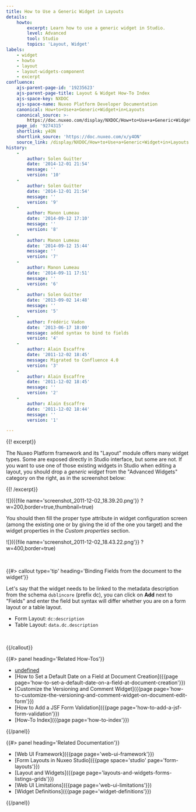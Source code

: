 ```yaml
---
title: How to Use a Generic Widget in Layouts
details:
    howto:
        excerpt: Learn how to use a generic widget in Studio.
        level: Advanced
        tool: Studio
        topics: 'Layout, Widget'
labels:
    - widget
    - howto
    - layout
    - layout-widgets-component
    - excerpt
confluence:
    ajs-parent-page-id: '19235623'
    ajs-parent-page-title: Layout & Widget How-To Index
    ajs-space-key: NXDOC
    ajs-space-name: Nuxeo Platform Developer Documentation
    canonical: How+to+Use+a+Generic+Widget+in+Layouts
    canonical_source: >-
        https://doc.nuxeo.com/display/NXDOC/How+to+Use+a+Generic+Widget+in+Layouts
    page_id: '9274315'
    shortlink: y4ON
    shortlink_source: 'https://doc.nuxeo.com/x/y4ON'
    source_link: /display/NXDOC/How+to+Use+a+Generic+Widget+in+Layouts
history:
    - 
        author: Solen Guitter
        date: '2014-12-01 21:54'
        message: ''
        version: '10'
    - 
        author: Solen Guitter
        date: '2014-12-01 21:54'
        message: ''
        version: '9'
    - 
        author: Manon Lumeau
        date: '2014-09-12 17:10'
        message: ''
        version: '8'
    - 
        author: Manon Lumeau
        date: '2014-09-12 15:44'
        message: ''
        version: '7'
    - 
        author: Manon Lumeau
        date: '2014-09-11 17:51'
        message: ''
        version: '6'
    - 
        author: Solen Guitter
        date: '2013-09-02 14:48'
        message: ''
        version: '5'
    - 
        author: Frédéric Vadon
        date: '2013-06-17 18:00'
        message: added syntax to bind to fields
        version: '4'
    - 
        author: Alain Escaffre
        date: '2011-12-02 18:45'
        message: Migrated to Confluence 4.0
        version: '3'
    - 
        author: Alain Escaffre
        date: '2011-12-02 18:45'
        message: ''
        version: '2'
    - 
        author: Alain Escaffre
        date: '2011-12-02 18:44'
        message: ''
        version: '1'

---
```

{{! excerpt}}

The Nuxeo Platform framework and its "Layout" module offers many widget types. Some are exposed directly in Studio interface, but some are not. If you want to use one of those existing widgets in Studio when editing a layout, you should drop a _generic widget_ from the "Advanced Widgets" category on the right, as in the screenshot below:

{{! /excerpt}}

![]({{file name='screenshot_2011-12-02_18.39.20.png'}} ?w=200,border=true,thumbnail=true)

You should then fill the proper type attribute in widget configuration screen (among the existing one or by giving the id of the one you target) and the widget properties in the _Custom properties_ section.

![]({{file name='screenshot_2011-12-02_18.43.22.png'}} ?w=400,border=true)

&nbsp;

{{#> callout type='tip' heading='Binding Fields from the document to the widget'}}

Let's say that the widget needs to be linked to the metadata description from the schema `dublincore` (prefix dc), you can click on **Add** next to "Fields" and enter the field but syntax will differ whether you are on a form layout or a table layout.

*   Form Layout: `dc:description`
*   Table Layout: `data.dc.description`

&nbsp;

{{/callout}}<div class="row" data-equalizer data-equalize-on="medium"><div class="column medium-6">{{#> panel heading='Related How-Tos'}}

*   [undefined]()
*   [How to Set a Default Date on a Field at Document Creation]({{page page='how-to-set-a-default-date-on-a-field-at-document-creation'}})
*   [Customize the Versioning and Comment Widget]({{page page='how-to-customize-the-versioning-and-comment-widget-on-document-edit-form'}})
*   [How to Add a JSF Form Validation]({{page page='how-to-add-a-jsf-form-validation'}})
*   [How-To Index]({{page page='how-to-index'}})

{{/panel}}</div><div class="column medium-6">{{#> panel heading='Related Documentation'}}

*   [Web UI Framework]({{page page='web-ui-framework'}})
*   [Form Layouts in Nuxeo Studio]({{page space='studio' page='form-layouts'}})
*   [Layout and Widgets]({{page page='layouts-and-widgets-forms-listings-grids'}})
*   [Web UI Limitations]({{page page='web-ui-limitations'}})
*   [Widget Definitions]({{page page='widget-definitions'}})

{{/panel}}</div></div>